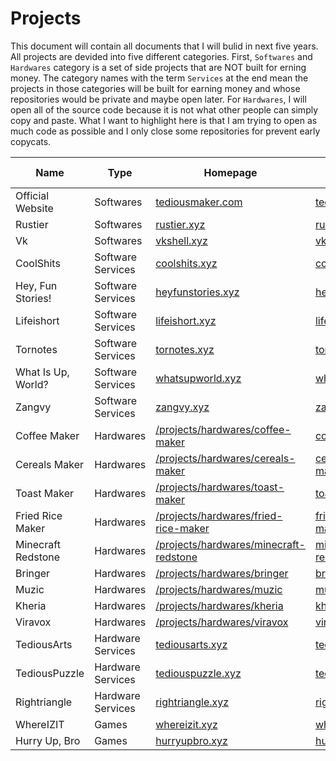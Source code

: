 # Projects

This document will contain all documents that I will bulid in next five years. All projects are devided into five different categories. First, `Softwares` and `Hardwares` category is a set of side projects that are NOT built for erning money. The category names with the term `Services` at the end mean the projects in those categories will be built for earning money and whose repositories would be private and maybe open later. For `Hardwares`, I will open all of the source code because it is not what other people can simply copy and paste. What I want to highlight here is that I am trying to open as much code as possible and I only close some repositories for prevent early copycats.

| Name               | Type              | Homepage                                                                                                 | GitHub                                                                   | Public/Private | Time | Domain Fee | Money |
| ------------------ | ----------------- | -------------------------------------------------------------------------------------------------------- | ------------------------------------------------------------------------ | -------------- | ---- | ---------- | ----- |
| Official Website   | Softwares         | [tediousmaker.com](https://tediousmaker.com)                                                             | [tediousmaker](https://github.com/tediousmaker/tediousmaker.com)         | Public         |      | $0.00      |       |
| Rustier            | Softwares         | [rustier.xyz](https://rustier.xyz)                                                                       | [rustier](https://github.com/tediousmaker/rusiter)                       | Public         |      | $0.00      |       |
| Vk                 | Softwares         | [vkshell.xyz](https://vkshell.xyz)                                                                       | [vk](https://github.com/tediousmaker/vk)                                 | Public         |      | $0.00      |       |
| CoolShits          | Software Services | [coolshits.xyz](https://coolshits.xyz)                                                                   | [coolshits](https://github.com/tediousmaker/coolshits)                   | Later Public   |      | $0.00      |       |
| Hey, Fun Stories!  | Software Services | [heyfunstories.xyz](https://heyfunstories.xyz)                                                           | [heyfunstories](https://github.com/tediousmaker/heyfunstories)           | Later Public   |      | $0.00      |       |
| Lifeishort         | Software Services | [lifeishort.xyz](https://lifeishort.xyz)                                                                 | [lifeishort](https://github.com/tediousmaker/lifeishort)                 | Private        |      | $0.00      |       |
| Tornotes           | Software Services | [tornotes.xyz](https://tornotes.xyz)                                                                     | [tornotes](https://github.com/tediousmaker/tornotes)                     | Private        |      | $0.00      |       |
| What Is Up, World? | Software Services | [whatsupworld.xyz](https://whatsupworld.xyz)                                                             | [whatsupworld](https://github.com/tediousmaker/whatsupworld)             | Private        |      | $0.00      |       |
| Zangvy             | Software Services | [zangvy.xyz](https://zangvy.xyz)                                                                         | [zangvy](https://github.com/tediousmaker/zangvy)                         | Later Public   |      | $0.00      |       |
| Coffee Maker       | Hardwares         | [/projects/hardwares/coffee-maker](https://tediousmaker.com/projects/hardwares/coffee-maker)             | [coffee-maker](https://github.com/tediousmaker/coffee-maker)             | Public         |      | $0.00      |       |
| Cereals Maker      | Hardwares         | [/projects/hardwares/cereals-maker](https://tediousmaker.com/projects/hardwares/cereals-maker)           | [cereals-maker](https://github.com/tediousmaker/cereals-maker)           | Public         |      | $0.00      |       |
| Toast Maker        | Hardwares         | [/projects/hardwares/toast-maker](https://tediousmaker.com/projects/hardwares/toast-maker)               | [toast-maker](https://github.com/tediousmaker/toast-maker)               | Public         |      | $0.00      |       |
| Fried Rice Maker   | Hardwares         | [/projects/hardwares/fried-rice-maker](https://tediousmaker.com/projects/hardwares/fried-rice-maker)     | [fried-rice-maker](https://github.com/tediousmaker/fried-rice-maker)     | Public         |      | $0.00      |       |
| Minecraft Redstone | Hardwares         | [/projects/hardwares/minecraft-redstone](https://tediousmaker.com/projects/hardwares/minecraft-redstone) | [minecraft-redstone](https://github.com/tediousmaker/minecraft-redstone) | Public         |      | $0.00      |       |
| Bringer            | Hardwares         | [/projects/hardwares/bringer](https://tediousmaker.com/projects/hardwares/bringer)                       | [bringer](https://github.com/tediousmaker/bringer)                       | Public         |      | $0.00      |       |
| Muzic              | Hardwares         | [/projects/hardwares/muzic](https://tediousmaker.com/projects/hardwares/muzic)                           | [muzic](https://github.com/tediousmaker/muzic)                           | Public         |      | $0.00      |       |
| Kheria             | Hardwares         | [/projects/hardwares/kheria](https://tediousmaker.com/projects/hardwares/kheria)                         | [kheria](https://github.com/tediousmaker/kheria)                         | Public         |      | $0.00      |       |
| Viravox            | Hardwares         | [/projects/hardwares/viravox](https://tediousmaker.com/projects/hardwares/viravox)                       | [viravox](https://github.com/tediousmaker/viravox)                       | Public         |      | $0.00      |       |
| TediousArts        | Hardware Services | [tediousarts.xyz](https://tediousarts.xyz)                                                               | [tediousarts](https://github.com/tediousmaker/tediousarts)               | Public         |      | $0.00      |       |
| TediousPuzzle      | Hardware Services | [tediouspuzzle.xyz](https://tediouspuzzle.xyz)                                                           | [tediouspuzzle](https://github.com/tediousmaker/tediouspuzzle)           | Public         |      | $0.00      |       |
| Rightriangle       | Hardware Services | [rightriangle.xyz](https://rightriangle.xyz)                                                             | [rightriangle](https://github.com/tediousmaker/rightriangle)             | Public         |      | $0.00      |       |
| WhereIZIT          | Games             | [whereizit.xyz](https://whereizit.xyz)                                                                   | [whereizit](https://github.com/tediousmaker/whereizit)                   | Private        |      | $0.00      |       |
| Hurry Up, Bro      | Games             | [hurryupbro.xyz](https://hurryupbro.xyz)                                                                 | [hurryupbro](https://github.com/tediousmaker/hurryupbro)                 | Private        |      | $0.00      |       |
